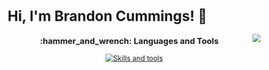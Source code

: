 <h1 align="left">Hi, I'm Brandon Cummings! 👋 </h1>

<img align="right" src="https://visitor-badge.laobi.icu/badge?page_id=rbcmgs_visitor_badge_simple&left_color=royalblue&right_color=black"  />

<h3 align="center">:hammer_and_wrench: Languages and Tools</h3>
<p align="center">
  <a href="https://skillicons.dev">
    <img src="https://skillicons.dev/icons?i=ae,ai,ps,pr,alpinejs,angular,ansible,apollo,apple,arch,aws,azure,babel,bash,bootstrap,bsd,c,cs,cpp,cloudflare,cmake,codepen,css,debian,discord,docker,dotnet,elasticsearch,express,fastapi,figma,firebase,gcp,git,github,githubactions,gitlab,graphql,gulp,heroku,html,htmx,ipfs,js,jest,jquery,kafka,kali,kubernetes,less,linux,lua,md,materialui,mint,mongodb,mysql,nginx,nodejs,npm,perl,php,postgres,postman,powershell,py,pycharm,pytorch,r,react,redhat,redis,redux,regex,sass,sqlite,styledcomponents,sublime,sequelize,solidity,svg,tailwind,tensorflow,ts,ubuntu,unity,unreal,vercel,vim,visualstudio,vscode,vue,webpack,windows,wordpress,yarn" alt="Skills and tools"/>
  </a>
</p>
<!--
**rbcmgs/rbcmgs** is a ✨ _special_ ✨ repository because its `README.md` (this file) appears on your GitHub profile.

Here are some ideas to get you started:

- 🔭 I’m currently working on ...
- 🌱 I’m currently learning ...
- 👯 I’m looking to collaborate on ...
- 🤔 I’m looking for help with ...
- 💬 Ask me about ...
- 📫 How to reach me: ...
- 😄 Pronouns: ...
- ⚡ Fun fact: ...
-->
